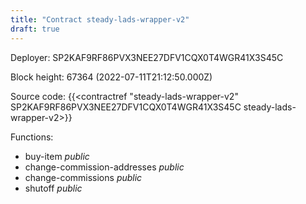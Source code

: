 ```yaml
---
title: "Contract steady-lads-wrapper-v2"
draft: true
---
```

Deployer: SP2KAF9RF86PVX3NEE27DFV1CQX0T4WGR41X3S45C


 



Block height: 67364 (2022-07-11T21:12:50.000Z)

Source code: {{<contractref "steady-lads-wrapper-v2" SP2KAF9RF86PVX3NEE27DFV1CQX0T4WGR41X3S45C steady-lads-wrapper-v2>}}

Functions:

* buy-item _public_
* change-commission-addresses _public_
* change-commissions _public_
* shutoff _public_
